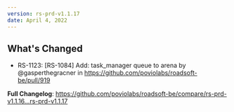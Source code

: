 ```yaml
---
version: rs-prd-v1.1.17
date: April 4, 2022
---
```


## What's Changed
* RS-1123: [RS-1084] Add: task_manager queue to arena by @gasperthegracner in https://github.com/poviolabs/roadsoft-be/pull/919


**Full Changelog**: https://github.com/poviolabs/roadsoft-be/compare/rs-prd-v1.1.16...rs-prd-v1.1.17